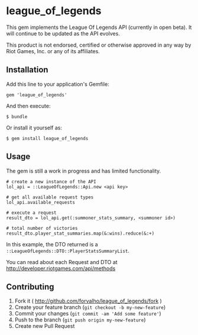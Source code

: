 # league_of_legends

This gem implements the League Of Legends API (currently in open beta). It will continue to be updated as the API evolves.

This product is not endorsed, certified or otherwise approved in any way by Riot Games, Inc. or any of its affiliates.

## Installation

Add this line to your application's Gemfile:

    gem 'league_of_legends'

And then execute:

    $ bundle

Or install it yourself as:

    $ gem install league_of_legends

## Usage

The gem is still a work in progress and has limited functionality.

    # create a new instance of the API
    lol_api = ::LeagueOfLegends::Api.new <api key>

    # get all available request types
    lol_api.available_requests

    # execute a request
    result_dto = lol_api.get(:summoner_stats_summary, <summoner id>)

    # total number of victories
    result_dto.player_stat_summaries.map(&:wins).reduce(&:+)


In this example, the DTO returned is a `::LeagueOfLegends::DTO::PlayerStatsSummaryList`.

You can read about each Request and DTO at http://developer.riotgames.com/api/methods



## Contributing

1. Fork it ( http://github.com/forvalho/league_of_legends/fork )
2. Create your feature branch (`git checkout -b my-new-feature`)
3. Commit your changes (`git commit -am 'Add some feature'`)
4. Push to the branch (`git push origin my-new-feature`)
5. Create new Pull Request
